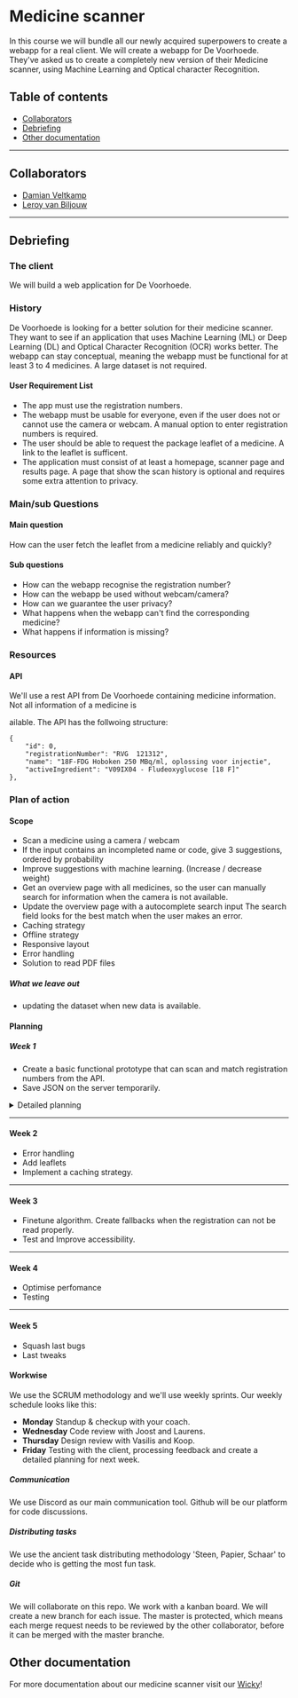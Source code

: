 # Medicine scanner
In this course we will bundle all our newly acquired superpowers to create a webapp for a real client. We will create a webapp for De Voorhoede. They've asked us to create a completely new version of their Medicine scanner, using Machine Learning and Optical character Recognition. 

## Table of contents
- [Collaborators](#collaborators)
- [Debriefing](#debriefing)
- [Other documentation](#docs)

------

<a name="collaborators">
  
## Collaborators
- [Damian Veltkamp](https://github.com/damian1997/meesterproef-1920)
- [Leroy van Biljouw](https://github.com/SqueezyDough/meesterproef-1920)

------

<a name="debriefing">
  
## Debriefing
### The client
We will build a web application for De Voorhoede.

### History
De Voorhoede is looking for a better solution for their medicine scanner. They want to see if an application that uses Machine Learning (ML) or Deep Learning (DL) and Optical Character Recognition (OCR) works better. The webapp can stay conceptual, meaning the webapp must be functional for at least 3 to 4 medicines. A large dataset is not required.

#### User Requirement List
- The app must use the registration numbers.
- The webapp must be usable for everyone, even if the user does not or cannot use the camera or webcam. A manual option to enter registration numbers is required.
- The user should be able to request the package leaflet of a medicine. A link to the leaflet is sufficent.
- The application must consist of at least a homepage, scanner page and results page. A page that show the scan history is optional and requires some extra attention to privacy.

### Main/sub Questions
#### Main question
How can the user fetch the leaflet from a medicine reliably and quickly?

#### Sub questions
- How can the webapp recognise the registration number?
- How can the webapp be used without webcam/camera?
- How can we guarantee the user privacy?
- What happens when the webapp can't find the corresponding medicine?
- What happens if information is missing?

### Resources
#### API
We'll use a rest API from De Voorhoede containing medicine information. Not all information of a medicine is 

ailable. The API has the follwoing structure:
```
{
    "id": 0,
    "registrationNumber": "RVG  121312",
    "name": "18F-FDG Hoboken 250 MBq/ml, oplossing voor injectie",
    "activeIngredient": "V09IX04 - Fludeoxyglucose [18 F]"
},
```

### Plan of action 
#### Scope
- Scan a medicine using a camera / webcam
- If the input contains an incompleted name or code, give 3 suggestions, ordered by probability
- Improve suggestions with machine learning. (Increase / decrease weight)
- Get an overview page with all medicines, so the user can manually search for information when the camera is not available.
- Update the overview page with a autocomplete search input The search field looks for the best match when the user makes an error.
- Caching strategy
- Offline strategy
- Responsive layout
- Error handling
- Solution to read PDF files

##### What we leave out
- updating the dataset when new data is available.

#### Planning
##### Week 1
- Create a basic functional prototype that can scan and match registration numbers from the API.
- Save JSON on the server temporarily.

<details>
<summary>Detailed planning</summary>
  
------ 
  
##### Monday
- Debriefing

##### Tuesday
- User scenario
- Persona
- Styleguide and design
 
##### Wednesday
- Boilerplate
- Templating
- Routing
- Access Camera

##### Thursday
- Read OCR docs
- First OCR test

##### Friday
- Try to match registration number with API
- Deploy on Heroku

</details>

------

#### Week 2
- Error handling
- Add leaflets
- Implement a caching strategy.

------

#### Week 3
- Finetune algorithm. Create fallbacks when the registration can not be read properly.
- Test and Improve accessibility.

------

#### Week 4
- Optimise perfomance
- Testing

------

#### Week 5
- Squash last bugs
- Last tweaks

#### Workwise
We use the SCRUM methodology and we'll use weekly sprints. Our weekly schedule looks like this:

- **Monday** Standup & checkup with your coach.
- **Wednesday** Code review with Joost and Laurens.
- **Thursday** Design review with Vasilis and Koop.
- **Friday** Testing with the client, processing feedback and create a detailed planning for next week.

##### Communication
We use Discord as our main communication tool. Github will be our platform for code discussions.

##### Distributing tasks
We use the ancient task distributing methodology 'Steen, Papier, Schaar' to decide who is getting the most fun task.

##### Git
We will collaborate on this repo. We work with a kanban board. We will create a new branch for each issue. The master is protected, which means each merge request needs to be reviewed by the other collaborator, before it can be merged with the master branche.

<a name="docs">
  
## Other documentation
For more documentation about our medicine scanner visit our [Wicky](https://github.com/SqueezyDough/meesterproef-1920/wiki)!
